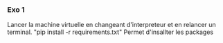 ### Exo 1

Lancer la machine virtuelle en changeant d'interpreteur et en relancer un terminal.
"pip install -r requirements.txt" Permet d'insallter les packages
